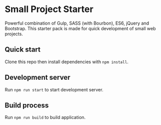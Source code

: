 # Small Project Starter


Powerful combination of Gulp, SASS (with Bourbon), ES6, jQuery and Bootstrap. This starter pack is made for quick development of small web projects.

## Quick start

Clone this repo then install dependencies with `npm install`.

## Development server

Run `npm run start` to start development server.

## Build process

Run `npm run build` to build application.